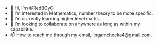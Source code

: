 - 👋 Hi, I’m @RedBOyC
- 👀 I’m interested in Mathematics, number theory to be more specific.
- 🌱 I’m currently learning higher level maths.
- 💞️ I’m looking to collaborate on anywhere as long as within my capabilitie.
- 📫 How to reach me through my email, lingamchocka4@gmail.com.

<!---
RedBOyC/RedBOyC is a ✨ special ✨ repository because its `README.md` (this file) appears on your GitHub profile.
You can click the Preview link to take a look at your changes.
--->
